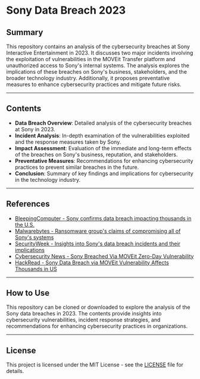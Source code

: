 # Sony Data Breach 2023


## Summary
This repository contains an analysis of the cybersecurity breaches at Sony Interactive Entertainment in 2023. It discusses two major incidents involving the exploitation of vulnerabilities in the MOVEit Transfer platform and unauthorized access to Sony's internal systems. The analysis explores the implications of these breaches on Sony's business, stakeholders, and the broader technology industry. Additionally, it proposes preventative measures to enhance cybersecurity practices and mitigate future risks.

---

## Contents
- **Data Breach Overview**: Detailed analysis of the cybersecurity breaches at Sony in 2023.
- **Incident Analysis**: In-depth examination of the vulnerabilities exploited and the response measures taken by Sony.
- **Impact Assessment**: Evaluation of the immediate and long-term effects of the breaches on Sony's business, reputation, and stakeholders.
- **Preventative Measures**: Recommendations for enhancing cybersecurity practices to prevent similar breaches in the future.
- **Conclusion**: Summary of key findings and implications for cybersecurity in the technology industry.

---

## References
- [BleepingComputer - Sony confirms data breach impacting thousands in the U.S.](https://www.bleepingcomputer.com/news/security/sony-confirms-data-breach-impacting-thousands-in-the-us/)
- [Malwarebytes - Ransomware group's claims of compromising all of Sony's systems](https://www.malwarebytes.com/blog/news/2023/10/sony-attacked-by-two-ransomware-operators)
- [SecurityWeek - Insights into Sony's data breach incidents and their implications](https://www.securityweek.com/sony-confirms-data-stolen-in-two-recent-hacker-attacks/)
- [Cybersecurity News - Sony Breached Via MOVEit Zero-Day Vulnerability](https://cybersecuritynews.com/sony-breached-moveit-zero-day/)
- [HackRead - Sony Data Breach via MOVEit Vulnerability Affects Thousands in US](https://www.hackread.com/sony-data-breach-moveit-vulnerability-us/)

---

## How to Use
This repository can be cloned or downloaded to explore the analysis of the Sony data breaches in 2023. The contents provide insights into cybersecurity vulnerabilities, incident response strategies, and recommendations for enhancing cybersecurity practices in organizations.

---

## License
This project is licensed under the MIT License - see the [LICENSE](LICENSE) file for details.
